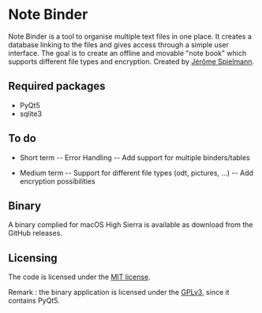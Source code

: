 # Note Binder

Note Binder is a tool to organise multiple text files in one place. It creates a database linking to the files and gives access through a simple user interface. The goal is to create an offline and movable "note book" which supports different file types and encryption. Created by [Jérôme Spielmann](jeromespielmann.com).

## Required packages

- PyQt5
- sqlite3

## To do

- Short term
-- Error Handling
-- Add support for multiple binders/tables

- Medium term
-- Support for different file types (odt, pictures, ...)
-- Add encryption possibilities

## Binary

A binary complied for macOS High Sierra is available as download from the GitHub releases.

## Licensing

The code is licensed under the [MIT license](https://choosealicense.com/licenses/mit/).

Remark : the binary application is licensed under the [GPLv3](https://choosealicense.com/licenses/gpl-3.0/), since it contains PyQt5.